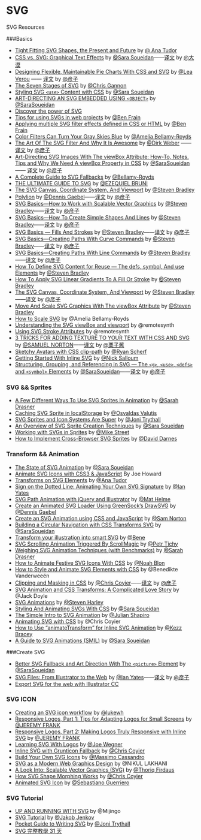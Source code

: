 # SVG
SVG Resources

###Basics

- [Tight Fitting SVG Shapes, the Present and Future](https://css-tricks.com/tight-fitting-svg-shapes/) by [@ Ana Tudor](https://css-tricks.com/author/thebabydino/)
- [CSS vs. SVG: Graphical Text Effects](http://blogs.adobe.com/dreamweaver/2015/07/css-vs-svg-graphical-text.html) by [@Sara Soueidan](http://blogs.adobe.com/dreamweaver/author/sara-soueidan)——[译文](http://www.w3cplus.com/svg/css-vs-svg-graphical-text.html) by [@大漠](http://www.w3cplus.com)
- [Designing Flexible, Maintainable Pie Charts With CSS and SVG](http://www.smashingmagazine.com/2015/07/designing-simple-pie-charts-with-css/) by [@Lea Verou](http://www.smashingmagazine.com/author/lea-verou/) —— [译文](http://www.w3cplus.com/css3/designing-simple-pie-charts-with-css.html) by [@彦子](http://weibo.com/793617505sy)
- [The Seven Stages of SVG](http://codepen.io/chrisgannon/blog/seven-stages-of-svg) by [@Chris Gannon](http://codepen.io/chrisgannon/)
- [Styling SVG `<use>` Content with CSS](http://tympanus.net/codrops/2015/07/16/styling-svg-use-content-css) by [@Sara Soueidan](http://tympanus.net/codrops/author/sarasoueidan/)
- [ART-DIRECTING AN SVG EMBEDDED USING `<OBJECT>`](http://sarasoueidan.com/blog/art-directing-svg-object/) by [@SaraSoueidan](http://twitter.com/SaraSoueidan)
- [Discover the power of SVG](http://www.creativebloq.com/web-design/discover-power-svg-61515291)
- [Tips for using SVGs in web projects](http://benfrain.com/tips-for-using-svgs-in-web-projects/) by [@Ben Frain](https://plus.google.com/107588612045728705538)
- [Applying multiple SVG filter effects defined in CSS or HTML](http://benfrain.com/applying-multiple-svg-filter-effects-defined-in-css-or-html/) by [@Ben Frain](https://plus.google.com/107588612045728705538)
- [Color Filters Can Turn Your Gray Skies Blue](https://css-tricks.com/color-filters-can-turn-your-gray-skies-blue/) by [@Amelia Bellamy-Royds](https://twitter.com/AmeliasBrain)
- [The Art Of The SVG Filter And Why It Is Awesome](http://www.smashingmagazine.com/2015/05/26/why-the-svg-filter-is-awesome/) by [@Dirk Weber](http://www.smashingmagazine.com/author/dirkweber/) ——[译文](http://www.w3cplus.com/svg/why-the-svg-filter-is-awesome.html)  by [@彦子](http://weibo.com/793617505sy)
- [Art-Directing SVG Images With The viewBox Attribute: How-To, Notes, Tips and Why We Need A viewBox Property in CSS](http://sarasoueidan.com/blog/svg-art-direction-using-viewbox/) by [@SaraSoueidan](http://twitter.com/SaraSoueidan)—— [译文](http://www.w3cplus.com/svg/svg-art-direction-using-viewbox.html) by [@彦子](http://weibo.com/793617505sy)
- [A Complete Guide to SVG Fallbacks](https://css-tricks.com/a-complete-guide-to-svg-fallbacks/) by [@Bellamy-Royds](https://twitter.com/AmeliasBrain)
- [THE ULTIMATE GUIDE TO SVG](http://www.webdesignerdepot.com/2015/01/the-ultimate-guide-to-svg/) by [@EZEQUIEL BRUNI](http://www.webdesignerdepot.com/author/Ezequiel-Bruni)
- [The SVG Canvas, Coordinate System, And Viewport](http://www.vanseodesign.com/web-design/svg-viewport/) by [@Steven Bradley](http://www.vanseodesign.com/about/)
- [Polylion](https://css-tricks.com/polylion/) by [@Dennis Gaebel](http://grayghostvisuals.com/)——[译文](http://www.w3cplus.com/svg/polylion.html) by [@彦子](http://weibo.com/793617505sy)
- [SVG Basics—How to Work with Scalable Vector Graphics](http://www.vanseodesign.com/web-design/svg-basics/) by [@Steven Bradley](http://www.vanseodesign.com/about/)——[译文](http://www.w3cplus.com/svg/svg-basics.html) by [@彦子](http://weibo.com/793617505sy)
- [SVG Basics—How To Create Simple Shapes And Lines](http://www.vanseodesign.com/web-design/svg-shapes-lines/)  by [@Steven Bradley](http://www.vanseodesign.com/about/)——[译文](http://www.w3cplus.com/svg/svg-shapes-lines.html) by [@彦子](http://weibo.com/793617505sy)
- [SVG Basics — Fills And Strokes](http://www.vanseodesign.com/web-design/svg-fill-stroke/)  by [@Steven Bradley](http://www.vanseodesign.com/about/)——[译文](http://www.w3cplus.com/svg/svg-fill-stroke.html)  by [@彦子](http://weibo.com/793617505sy)
- [SVG Basics—Creating Paths With Curve Commands](http://www.vanseodesign.com/web-design/svg-paths-curve-commands/) by [@Steven Bradley](http://www.vanseodesign.com/about/)——[译文](http://www.w3cplus.com/svg/svg-paths-curve-commands.html) by [@彦子](http://weibo.com/793617505sy)
- [SVG Basics—Creating Paths With Line Commands](http://www.vanseodesign.com/web-design/svg-paths-line-commands/) by [@Steven Bradley](http://www.vanseodesign.com/about/)——[译文](http://www.w3cplus.com/svg/svg-paths-line-commands.html) by [@彦子](http://weibo.com/793617505sy)
- [How To Define SVG Content for Reuse — The defs, symbol, And use Elements](http://www.vanseodesign.com/web-design/svg-definition-reuse/) by [@Steven Bradley](http://www.vanseodesign.com/about/)
- [How To Apply SVG Linear Gradients To A Fill Or Stroke](http://www.vanseodesign.com/web-design/svg-linear-gradients/) by [@Steven Bradley](http://www.vanseodesign.com/about/)
- [The SVG Canvas, Coordinate System, And Viewport](http://www.vanseodesign.com/web-design/svg-viewport/)  by [@Steven Bradley](http://www.vanseodesign.com/about/)——[译文](http://www.w3cplus.com/svg/svg-viewport.html) by [@彦子](http://weibo.com/793617505sy)
- [Move And Scale SVG Graphics With The viewBox Attribute](http://www.vanseodesign.com/web-design/svg-viewbox/)  by [@Steven Bradley](http://www.vanseodesign.com/about/)
- [How to Scale SVG](https://css-tricks.com/scale-svg/) by @Amelia Bellamy-Royds
- [Understanding the SVG viewBox and viewport](http://modernweb.com/2014/06/19/understanding-the-svg-viewbox-and-viewport/) by @remotesynth
- [Using SVG Stroke Attributes](http://modernweb.com/2014/07/09/using-svg-stroke-attributes/) by @remotesynth
- [3 TRICKS FOR ADDING TEXTURE TO YOUR TEXT WITH CSS AND SVG](http://www.webdesignerdepot.com/2014/12/3-tricks-for-adding-texture-to-your-text-with-css-and-svg/) by [@SAMUEL NORTON](http://www.webdesignerdepot.com/author/Samuel-Norton)——[译文](http://www.w3cplus.com/css3/3-tricks-for-adding-texture-to-your-text-with-css-and-svg.html) by [@栗子酱](http://weibo.com/u/2269025244)
- [Sketchy Avatars with CSS clip-path](https://css-tricks.com/sketchy-avatars-css-clip-path/) by [@Ryan Scherf](http://twitter.com/ryanscherf)
- [Getting Started With Inline SVG](http://marketblog.envato.com/learn-something-new/getting-started-inline-svg/) by [@Nick Salloum](http://marketblog.envato.com/author/nick-salloum/)
- [Structuring, Grouping, and Referencing in SVG — The `<g>`, `<use>`, `<defs>` and `<symbol>` Elements](http://sarasoueidan.com/blog/structuring-grouping-referencing-in-svg/) by [@SaraSoueidan](http://twitter.com/SaraSoueidan)——[译文](http://www.w3cplus.com/svg/structuring-grouping-referencing-in-svg.html) by [@彦子](http://weibo.com/793617505sy)

### SVG && Sprites

- [A Few Different Ways To Use SVG Sprites In Animation](http://www.smashingmagazine.com/2015/03/17/different-ways-to-use-svg-sprites-in-animation/) by [@Sarah Drasner](http://www.smashingmagazine.com/author/sarahdrasner/)
- [Caching SVG Sprite in localStorage](http://osvaldas.info/caching-svg-sprite-in-localstorage) by [@Osvaldas Valutis](http://osvaldas.info/about)
- [SVG Sprites and Icon Systems Are Super](https://lincolnloop.com/blog/svg-sprites-and-icon-systems-are-super/) by [@Joni Trythall](https://lincolnloop.com/team/joni-trythall/)
- [An Overview of SVG Sprite Creation Techniques](http://24ways.org/2014/an-overview-of-svg-sprite-creation-techniques/) by [@Sara Soueidan](http://24ways.org/2014/an-overview-of-svg-sprite-creation-techniques/#author)
- [Working with SVGs in Sprites](https://www.liquidlight.co.uk/blog/article/working-with-svgs-in-sprites/) by [@Mike Street](https://www.liquidlight.co.uk/team/mike-street/)
- [How to Implement Cross-Browser SVG Sprites](http://webdesign.tutsplus.com/tutorials/how-to-implement-cross-browser-svg-sprites--cms-22427) by [@David Darnes](http://tutsplus.com/authors/david-darnes)

### Transform && Animation

- [The State of SVG Animation](http://blogs.adobe.com/dreamweaver/2015/06/the-state-of-svg-animation.html)  by [@Sara Soueidan](http://blogs.adobe.com/dreamweaver/author/sara-soueidan)
- [Animate SVG Icons with CSS3 & JavaScript](http://pencilscoop.com/2013/11/animate-svg-icons-with-css3-jquery) By Joe Howard
- [Transforms on SVG Elements](https://css-tricks.com/transforms-on-svg-elements/) by [@Ana Tudor](http://codepen.io/thebabydino/)
- [Sign on the Dotted Line: Animating Your Own SVG Signature](http://webdesign.tutsplus.com/tutorials/sign-on-the-dotted-line-animating-your-own-svg-signature--cms-23846) by [@Ian Yates](http://tutsplus.com/authors/ian-yates)
- [SVG Path Animation with jQuery and Illustrator](http://blog.teamtreehouse.com/svg-path-animation-with-jquery-and-illustrator)  by [@Mat Helme](http://blog.teamtreehouse.com/author/mathelme)
- [Create an Animated SVG Loader Using GreenSock’s DrawSVG](http://webdesign.tutsplus.com/tutorials/create-an-animated-svg-loader-using-greensocks-drawsvg--cms-23067) by [@Dennis Gaebel](http://tutsplus.com/authors/dennis-gaebel)
- [Create an SVG Animation using CSS and JavaScript](http://designmodo.com/svg-animation/) by [@Sam Norton](http://designmodo.com/author/samuelnorton/)
- [Building a Circular Navigation with CSS Transforms SVG](http://sarasoueidan.com/blog/building-a-circular-navigation-with-svg/) by [@SaraSoueidan](http://twitter.com/SaraSoueidan)
- [Transform your illustration into smart SVG](https://medium.com/@benev/transform-your-illustration-into-smart-svg-51b505f908f0) by [@Bene](https://medium.com/@benev)
- [SVG Scrolling Animation Triggered By ScrollMagic](https://ihatetomatoes.net/svg-scrolling-animation-triggered-scrollmagic/) by [@Petr Tichy](http://www.twitter.com/ihatetomatoes)
- [Weighing SVG Animation Techniques (with Benchmarks)](https://css-tricks.com/weighing-svg-animation-techniques-benchmarks/) by [@Sarah Drasner](https://sarahdrasnerdesign.com/)
- [How to Animate Festive SVG Icons With CSS](http://webdesign.tutsplus.com/tutorials/how-to-animate-festive-svg-icons-with-css--webdesign-17658) by [@Noah Blon](http://tutsplus.com/authors/noah-blon)
- [How to Style and Animate SVG Elements with CSS](http://medialoot.com/blog/how-to-style-and-animate-svg-elements-with-css/) by @Benedikte Vanderweeën
- [Clipping and Masking in CSS](https://css-tricks.com/clipping-masking-css/) by [@Chris Coyier](https://css-tricks.com/)——[译文](http://www.w3cplus.com/css3/clipping-masking-css.html) by [@彦子](https://github.com/yanzilulu)
- [SVG Animation and CSS Transforms: A Complicated Love Story](https://css-tricks.com/svg-animation-on-css-transforms/) by @Jack Doyle
- [SVG Animations](https://robots.thoughtbot.com/svg-animations) by [@Steven Harley](https://twitter.com/smharley)
- [Styling And Animating SVGs With CSS](http://www.smashingmagazine.com/2014/11/03/styling-and-animating-svgs-with-css/) by [@Sara Soueidan](http://www.smashingmagazine.com/author/sarasoueidan/)
- [The Simple Intro to SVG Animation](http://davidwalsh.name/svg-animation) by [@Julian Shapiro](http://velocityjs.org/)
- [Animating SVG with CSS](https://css-tricks.com/animating-svg-css/) by @Chris Coyier
- [How to Use “animateTransform” for Inline SVG Animation](http://webdesign.tutsplus.com/tutorials/how-to-use-animatetransform-for-inline-svg-animation--cms-22296) by [@Kezz Bracey](http://tutsplus.com/authors/kezz-bracey)
- [A Guide to SVG Animations (SMIL)](https://css-tricks.com/guide-svg-animations-smil/) by [@Sara Soueidan](http://sarasoueidan.com/)

###Create SVG 

- [Better SVG Fallback and Art Direction With The `<picture>` Element](http://sarasoueidan.com/blog/svg-picture/) by [@SaraSoueidan](http://twitter.com/SaraSoueidan)
- [SVG Files: From Illustrator to the Web](http://design.tutsplus.com/tutorials/svg-files-from-illustrator-to-the-web--vector-20899) by [@Ian Yates](http://tutsplus.com/authors/ian-yates)——[译文](http://www.w3cplus.com/svg/svg-files-from-illustrator-to-the-web.html) by [@彦子](http://weibo.com/793617505sy)
- [Export SVG for the web with Illustrator CC](http://creativedroplets.com/export-svg-for-the-web-with-illustrator-cc/)

### SVG ICON

- [Creating an SVG icon workflow](http://lukewhitehouse.co.uk/blog/svg-icon-workflow/) by [@lukewh](http://twitter.com/_lukewh)
- [Responsive Logos, Part 1: Tips for Adapting Logos for Small Screens](http://viget.com/inspire/responsive-logos-part-1-tips-for-adapting-logos-for-small-screens) by [@JEREMY FRANK](http://viget.com/about/team/jfrank)
- [Responsive Logos, Part 2: Making Logos Truly Responsive with Inline SVG](http://viget.com/inspire/responsive-logos-part-2-making-logos-truly-responsive-with-svg) by [@JEREMY FRANK](http://viget.com/about/team/jfrank)
- [Learning SVG With Logos](http://wegnerdesign.com/blog/learning-svg-with-logos/) by [@Joe Wegner](http://wegnerdesign.com/)
- [Inline SVG with Grunticon Fallback](https://css-tricks.com/inline-svg-grunticon-fallback/) by [@Chris Coyier](https://css-tricks.com)
- [Build Your Own SVG Icons](http://www.sitepoint.com/build-svg-icons/) by [@Massimo Cassandro](http://www.sitepoint.com/author/mcassandro/)
- [SVG as a Modern Web Graphics Design](http://css-diary.com/svg-as-a-modern-web-graphics-design/) by @NIKUL LAKHANI
- [A Look Into: Scalable Vector Graphics (SVG)](http://www.hongkiat.com/blog/scalable-vector-graphic/) by [@Thoriq Firdaus](http://www.hongkiat.com/blog/author/thoriq/)
- [How SVG Shape Morphing Works](https://css-tricks.com/svg-shape-morphing-works/) by [@Chris Coyier](https://css-tricks.com/)
- [Animated SVG Icon](http://codyhouse.co/gem/animate-svg-icons-with-css-and-snap/) by [@Sebastiano Guerriero](https://twitter.com/guerriero_se)


### SVG Tutorial

- [UP AND RUNNING WITH SVG](http://svgtutorial.com/) by @Mijingo
- [SVG Tutorial](http://tutorials.jenkov.com/svg/svg-animation.html) by [@Jakob Jenkov](http://jakob.jenkov.com/)
- [Pocket Guide to Writing SVG](https://github.com/jonitrythall/svgpocketguide/blob/master/svgpocketguide.md) by [@Joni Trythall](https://github.com/jonitrythall)
- [SVG 完整教學 31 天](http://www.oxxostudio.tw/articles/201410/svg-tutorial.html)

